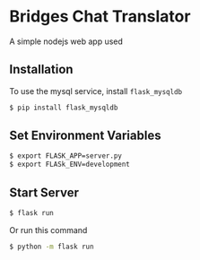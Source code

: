 # Bridges Chat Translator 
A simple nodejs web app used 


## Installation

To use the mysql service, install `flask_mysqldb`
```bash
$ pip install flask_mysqldb
```

## Set Environment Variables
```bash
$ export FLASK_APP=server.py
$ export FLASk_ENV=development
```

## Start Server
```bash
$ flask run
```

Or run this command 
```bash
$ python -m flask run
```
